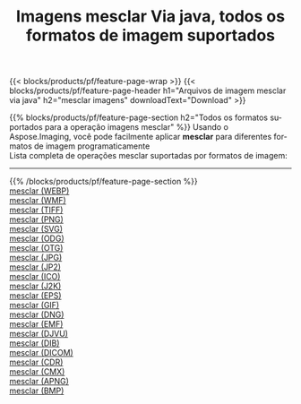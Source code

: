 ﻿---
title: Imagens mesclar Via java, todos os formatos de imagem suportados 
weight: 3920
url: /pt/java/merge 
lang: pt
langdirlevel: 2
locales: zh-hans,ja,it,ru,de,es,fr,nl,id,lt,pl,pt,vi,tr,ko,zh-hant,ar,hi,th,sv,cs,uk,he
description: Usando Aspose.Imaging, você pode facilmente imagens mesclar Via java
---

{{< blocks/products/pf/feature-page-wrap >}}
{{< blocks/products/pf/feature-page-header h1="Arquivos de imagem mesclar via java" h2="mesclar imagens" downloadText="Download" >}}


{{% blocks/products/pf/feature-page-section  h2="Todos os formatos suportados para a operação imagens mesclar" %}}
Usando o Aspose.Imaging, você pode facilmente aplicar **mesclar** para diferentes formatos de imagem programaticamente
<br/>
Lista completa de operações mesclar suportadas por formatos de imagem:
<hr/>
{{% /blocks/products/pf/feature-page-section %}}
<div class="container-fluid productfamilypage bg-gray">
    <div class="convertypes bg-gray agp-content section">
        <div class="container">
		<div class="row other-converters">
		    <div class='col-md-2 other-converter remove-lp remove-rp'><a href="/imaging/pt/java/merge/webp" >mesclar (WEBP)</a></div><div class='col-md-2 other-converter remove-lp remove-rp'><a href="/imaging/pt/java/merge/wmf" >mesclar (WMF)</a></div><div class='col-md-2 other-converter remove-lp remove-rp'><a href="/imaging/pt/java/merge/tiff" >mesclar (TIFF)</a></div><div class='col-md-2 other-converter remove-lp remove-rp'><a href="/imaging/pt/java/merge/png" >mesclar (PNG)</a></div><div class='col-md-2 other-converter remove-lp remove-rp'><a href="/imaging/pt/java/merge/svg" >mesclar (SVG)</a></div><div class='col-md-2 other-converter remove-lp remove-rp'><a href="/imaging/pt/java/merge/odg" >mesclar (ODG)</a></div><div class='col-md-2 other-converter remove-lp remove-rp'><a href="/imaging/pt/java/merge/otg" >mesclar (OTG)</a></div><div class='col-md-2 other-converter remove-lp remove-rp'><a href="/imaging/pt/java/merge/jpg" >mesclar (JPG)</a></div><div class='col-md-2 other-converter remove-lp remove-rp'><a href="/imaging/pt/java/merge/jp2" >mesclar (JP2)</a></div><div class='col-md-2 other-converter remove-lp remove-rp'><a href="/imaging/pt/java/merge/ico" >mesclar (ICO)</a></div><div class='col-md-2 other-converter remove-lp remove-rp'><a href="/imaging/pt/java/merge/j2k" >mesclar (J2K)</a></div><div class='col-md-2 other-converter remove-lp remove-rp'><a href="/imaging/pt/java/merge/eps" >mesclar (EPS)</a></div><div class='col-md-2 other-converter remove-lp remove-rp'><a href="/imaging/pt/java/merge/gif" >mesclar (GIF)</a></div><div class='col-md-2 other-converter remove-lp remove-rp'><a href="/imaging/pt/java/merge/dng" >mesclar (DNG)</a></div><div class='col-md-2 other-converter remove-lp remove-rp'><a href="/imaging/pt/java/merge/emf" >mesclar (EMF)</a></div><div class='col-md-2 other-converter remove-lp remove-rp'><a href="/imaging/pt/java/merge/djvu" >mesclar (DJVU)</a></div><div class='col-md-2 other-converter remove-lp remove-rp'><a href="/imaging/pt/java/merge/dib" >mesclar (DIB)</a></div><div class='col-md-2 other-converter remove-lp remove-rp'><a href="/imaging/pt/java/merge/dicom" >mesclar (DICOM)</a></div><div class='col-md-2 other-converter remove-lp remove-rp'><a href="/imaging/pt/java/merge/cdr" >mesclar (CDR)</a></div><div class='col-md-2 other-converter remove-lp remove-rp'><a href="/imaging/pt/java/merge/cmx" >mesclar (CMX)</a></div><div class='col-md-2 other-converter remove-lp remove-rp'><a href="/imaging/pt/java/merge/apng" >mesclar (APNG)</a></div><div class='col-md-2 other-converter remove-lp remove-rp'><a href="/imaging/pt/java/merge/bmp" >mesclar (BMP)</a></div>
                </div>
        </div>
    </div>
</div>
<br/>
